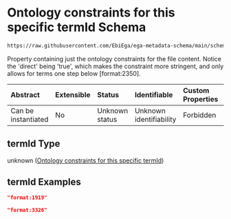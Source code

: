 # Ontology constraints for this specific termId Schema

```txt
https://raw.githubusercontent.com/EbiEga/ega-metadata-schema/main/schemas/EGA.common-definitions.json#/$defs/fileObject/properties/fileContent/items/properties/termId
```

Property containing just the ontology constraints for the file content. Notice the 'direct' being 'true', which makes the constraint more stringent, and only allows for terms one step below \[format:2350].

| Abstract            | Extensible | Status         | Identifiable            | Custom Properties | Additional Properties | Access Restrictions | Defined In                                                                                           |
| :------------------ | :--------- | :------------- | :---------------------- | :---------------- | :-------------------- | :------------------ | :--------------------------------------------------------------------------------------------------- |
| Can be instantiated | No         | Unknown status | Unknown identifiability | Forbidden         | Allowed               | none                | [EGA.common-definitions.json\*](../../../schemas/EGA.common-definitions.json "open original schema") |

## termId Type

unknown ([Ontology constraints for this specific termId](ega-4-defs-ega-file-object-properties-file-content-array-file-content-item-properties-ontology-constraints-for-this-specific-termid.md))

## termId Examples

```json
"format:1919"
```

```json
"format:3326"
```
